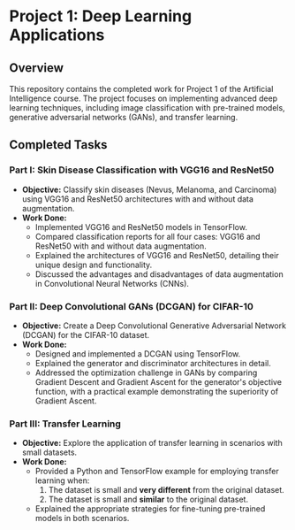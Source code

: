 # Project 1: Deep Learning Applications

## Overview
This repository contains the completed work for Project 1 of the Artificial Intelligence course. The project focuses on implementing advanced deep learning techniques, including image classification with pre-trained models, generative adversarial networks (GANs), and transfer learning.

## Completed Tasks

### Part I: Skin Disease Classification with VGG16 and ResNet50
- **Objective:** Classify skin diseases (Nevus, Melanoma, and Carcinoma) using VGG16 and ResNet50 architectures with and without data augmentation. 
- **Work Done:**
  - Implemented VGG16 and ResNet50 models in TensorFlow.
  - Compared classification reports for all four cases: VGG16 and ResNet50 with and without data augmentation.
  - Explained the architectures of VGG16 and ResNet50, detailing their unique design and functionality.
  - Discussed the advantages and disadvantages of data augmentation in Convolutional Neural Networks (CNNs).

### Part II: Deep Convolutional GANs (DCGAN) for CIFAR-10
- **Objective:** Create a Deep Convolutional Generative Adversarial Network (DCGAN) for the CIFAR-10 dataset.
- **Work Done:**
  - Designed and implemented a DCGAN using TensorFlow.
  - Explained the generator and discriminator architectures in detail.
  - Addressed the optimization challenge in GANs by comparing Gradient Descent and Gradient Ascent for the generator's objective function, with a practical example demonstrating the superiority of Gradient Ascent.

### Part III: Transfer Learning
- **Objective:** Explore the application of transfer learning in scenarios with small datasets.
- **Work Done:**
  - Provided a Python and TensorFlow example for employing transfer learning when:
    1. The dataset is small and **very different** from the original dataset.
    2. The dataset is small and **similar** to the original dataset.
  - Explained the appropriate strategies for fine-tuning pre-trained models in both scenarios.
